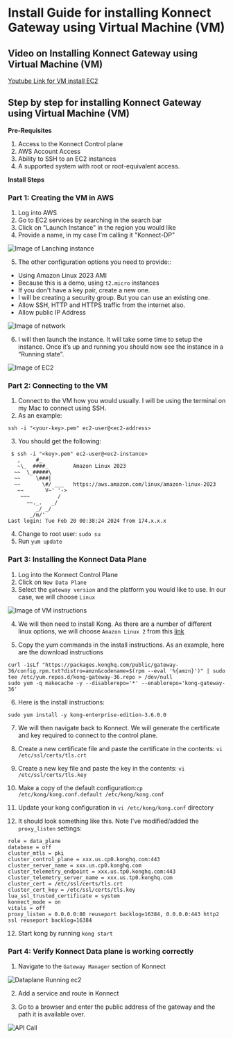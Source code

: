 # Install Guide for installing Konnect Gateway using Virtual Machine (VM)

## Video on Installing Konnect Gateway using Virtual Machine (VM)

[Youtube Link for VM install EC2](https://youtu.be/)

## Step by step for installing Konnect Gateway using Virtual Machine (VM)

**Pre-Requisites**

1. Access to the Konnect Control plane
2. AWS Account Access
3. Ability to SSH to an EC2 instances
4. A supported system with root or root-equivalent access.

**Install Steps**

### Part 1: Creating the VM in AWS

1. Log into AWS
2. Go to EC2 services by searching in the search bar
3. Click on "Launch Instance" in the region you would like
4. Provide a name, in my case I'm calling it "Konnect-DP"

![Image of Lanching instance](../images/launch-instance.png)

5. The other configuration options you need to provide::
-  Using Amazon Linux 2023 AMI
-  Because this is a demo, using `t2.micro` instances
-  If you don't have a key pair, create a new one. 
-  I will be creating a security group. But you can use an existing one.
-  Allow SSH, HTTP and HTTPS traffic from the internet also.  
- Allow public IP Address

![Image of network](../images/network-settings.png)

6.  I will then launch the instance. It will take some time to setup the instance. Once it’s up and running you should now see the instance in a “Running state”.

![Image of EC2](../images/Ec2-running.png)

### Part 2: Connecting to the VM

1. Connect to the VM how you would usually. I will be using the terminal on my Mac to connect using SSH.
2. As an example:

```
ssh -i "<your-key>.pem" ec2-user@<ec2-address>
```
3. You should get the following:

```
 $ ssh -i "<key>.pem" ec2-user@<ec2-instance>
   ,     #_
   ~\_  ####_        Amazon Linux 2023
  ~~  \_#####\
  ~~     \###|
  ~~       \#/ ___   https://aws.amazon.com/linux/amazon-linux-2023
   ~~       V~' '->
    ~~~         /
      ~~._.   _/
         _/ _/
       _/m/'
Last login: Tue Feb 20 00:38:24 2024 from 174.x.x.x
```

4. Change to root user: `sudo su`
5. Run `yum update`

### Part 3: Installing the Konnect Data Plane

1. Log into the Konnect Control Plane
2. Click on `New Data Plane`
3. Select the `gateway version` and the platform you would like to use. In our case, we will choose `Linux`

![Image of VM instructions](../images/Instructions-vm.png)

4. We will then need to install Kong. As there are a number of different linux options, we will choose `Amazon Linux 2` from this [link](https://docs.konghq.com/gateway/latest/install/)

5. Copy the yum commands in the install instructions. As an example, here are the download instructions

```
curl -1sLf "https://packages.konghq.com/public/gateway-36/config.rpm.txt?distro=amzn&codename=$(rpm --eval '%{amzn}')" | sudo tee /etc/yum.repos.d/kong-gateway-36.repo > /dev/null
sudo yum -q makecache -y --disablerepo='*' --enablerepo='kong-gateway-36'
```

6. Here is the install instructions:

```
sudo yum install -y kong-enterprise-edition-3.6.0.0
```

7. We will then navigate back to Konnect. We will generate the certificate and key required to connect to the control plane.
8. Create a new certificate file and paste the certificate in the contents: `vi /etc/ssl/certs/tls.crt`

9. Create a new key file and paste the key in the contents: `vi /etc/ssl/certs/tls.key`

10. Make a copy of the default configuration:`cp /etc/kong/kong.conf.default /etc/kong/kong.conf`

11. Update your kong configuration in `vi /etc/kong/kong.conf` directory
11. It should look something like this. Note I've modified/added the `proxy_listen` settings:

```
role = data_plane
database = off
cluster_mtls = pki
cluster_control_plane = xxx.us.cp0.konghq.com:443
cluster_server_name = xxx.us.cp0.konghq.com
cluster_telemetry_endpoint = xxx.us.tp0.konghq.com:443
cluster_telemetry_server_name = xxx.us.tp0.konghq.com
cluster_cert = /etc/ssl/certs/tls.crt
cluster_cert_key = /etc/ssl/certs/tls.key
lua_ssl_trusted_certificate = system
konnect_mode = on
vitals = off
proxy_listen = 0.0.0.0:80 reuseport backlog=16384, 0.0.0.0:443 http2 ssl reuseport backlog=16384
```

12. Start kong by running `kong start`

### Part 4: Verify Konnect Data plane is working correctly

1. Navigate to the `Gateway Manager` section of Konnect

![Dataplane Running ec2](../images/dataplane-running-ec2.png)

2. Add a service and route in Konnect

3. Go to a browser and enter the public address of the gateway and the path it is available over.

![API Call](../images/api-call-ec2.png)


